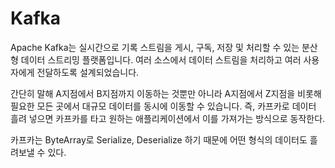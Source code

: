 # Kafka

Apache Kafka는 실시간으로 기록 스트림을 게시, 구독, 저장 및 처리할 수 있는 분산형 데이터 스트리밍 플랫폼입니다.
여러 소스에서 데이터 스트림을 처리하고 여러 사용자에게 전달하도록 설계되었습니다.

간단히 말해 A지점에서 B지점까지 이동하는 것뿐만 아니라 A지점에서 Z지점을 비롯해 필요한 모든 곳에서 대규모 데이터를 동시에 이동할 수 있습니다.
즉, 카프카로 데이터 흘려 넣으면 카프카를 타고 원하는 애플리케이션에서 이를 가져가는 방식으로 동작한다. 

카프카는 ByteArray로 Serialize, Deserialize 하기 때문에 어떤 형식의 데이터도 흘려보낼 수 있다.
